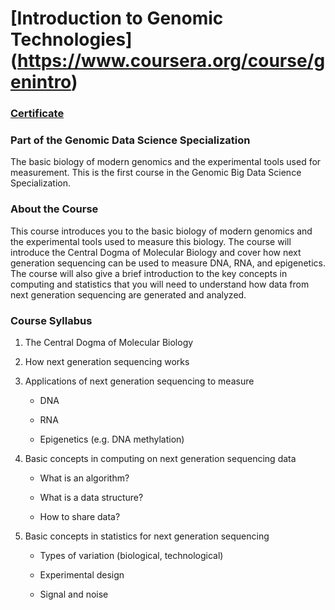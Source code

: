 # [Introduction to Genomic Technologies] (https://www.coursera.org/course/genintro) 

### [Certificate](https://www.coursera.org/account/accomplishments/certificate/PWE7Y5LF9Z)

### Part of the Genomic Data Science Specialization
The basic biology of modern genomics and the experimental tools used for measurement. This is the first course in the Genomic Big Data Science Specialization.


### About the Course
This course introduces you to the basic biology of modern genomics and the experimental tools used to measure this biology. The course will introduce the Central Dogma of Molecular Biology and cover how next generation sequencing can be used to measure DNA, RNA, and epigenetics. The course will also give a brief introduction to the key concepts in computing and statistics that you will need to understand how data from next generation sequencing are generated and analyzed.

### Course Syllabus
1. The Central Dogma of Molecular Biology

2. How next generation sequencing works

3. Applications of next generation sequencing to measure

    - DNA

    - RNA
    
    - Epigenetics (e.g. DNA methylation)

4. Basic concepts in computing on next generation sequencing data
    
    - What is an algorithm? 

    - What is a data structure?

    - How to share data? 

5. Basic concepts in statistics for next generation sequencing

    - Types of variation (biological, technological)
    
    - Experimental design
    
    - Signal and noise
